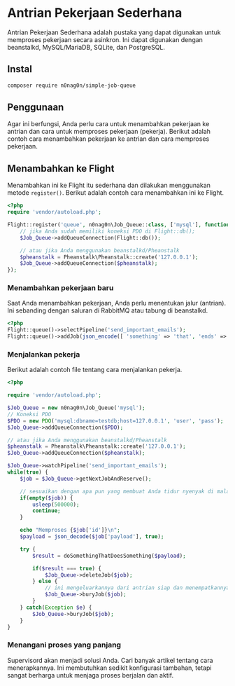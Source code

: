 # Antrian Pekerjaan Sederhana

Antrian Pekerjaan Sederhana adalah pustaka yang dapat digunakan untuk memproses pekerjaan secara asinkron. Ini dapat digunakan dengan beanstalkd, MySQL/MariaDB, SQLite, dan PostgreSQL.

## Instal
```bash
composer require n0nag0n/simple-job-queue
```

## Penggunaan

Agar ini berfungsi, Anda perlu cara untuk menambahkan pekerjaan ke antrian dan cara untuk memproses pekerjaan (pekerja). Berikut adalah contoh cara menambahkan pekerjaan ke antrian dan cara memproses pekerjaan.

## Menambahkan ke Flight

Menambahkan ini ke Flight itu sederhana dan dilakukan menggunakan metode `register()`. Berikut adalah contoh cara menambahkan ini ke Flight.

```php
<?php
require 'vendor/autoload.php';

Flight::register('queue', n0nag0n\Job_Queue::class, ['mysql'], function($Job_Queue) {
	// jika Anda sudah memiliki koneksi PDO di Flight::db();
	$Job_Queue->addQueueConnection(Flight::db());

	// atau jika Anda menggunakan beanstalkd/Pheanstalk
	$pheanstalk = Pheanstalk\Pheanstalk::create('127.0.0.1');
	$Job_Queue->addQueueConnection($pheanstalk);
});
```

### Menambahkan pekerjaan baru

Saat Anda menambahkan pekerjaan, Anda perlu menentukan jalur (antrian). Ini sebanding dengan saluran di RabbitMQ atau tabung di beanstalkd.

```php
<?php
Flight::queue()->selectPipeline('send_important_emails');
Flight::queue()->addJob(json_encode([ 'something' => 'that', 'ends' => 'up', 'a' => 'string' ]));
```

### Menjalankan pekerja

Berikut adalah contoh file tentang cara menjalankan pekerja.
```php
<?php

require 'vendor/autoload.php';

$Job_Queue = new n0nag0n\Job_Queue('mysql');
// Koneksi PDO
$PDO = new PDO('mysql:dbname=testdb;host=127.0.0.1', 'user', 'pass');
$Job_Queue->addQueueConnection($PDO);

// atau jika Anda menggunakan beanstalkd/Pheanstalk
$pheanstalk = Pheanstalk\Pheanstalk::create('127.0.0.1');
$Job_Queue->addQueueConnection($pheanstalk);

$Job_Queue->watchPipeline('send_important_emails');
while(true) {
	$job = $Job_Queue->getNextJobAndReserve();

	// sesuaikan dengan apa pun yang membuat Anda tidur nyenyak di malam hari (hanya untuk antrian basis data, beanstalkd tidak memerlukan pernyataan if ini)
	if(empty($job)) {
		usleep(500000);
		continue;
	}

	echo "Memproses {$job['id']}\n";
	$payload = json_decode($job['payload'], true);

	try {
		$result = doSomethingThatDoesSomething($payload);

		if($result === true) {
			$Job_Queue->deleteJob($job);
		} else {
			// ini mengeluarkannya dari antrian siap dan menempatkannya di antrian lain yang dapat diambil dan "didorong" nanti.
			$Job_Queue->buryJob($job);
		}
	} catch(Exception $e) {
		$Job_Queue->buryJob($job);
	}
}
```

### Menangani proses yang panjang

Supervisord akan menjadi solusi Anda. Cari banyak artikel tentang cara menerapkannya. Ini membutuhkan sedikit konfigurasi tambahan, tetapi sangat berharga untuk menjaga proses berjalan dan aktif.